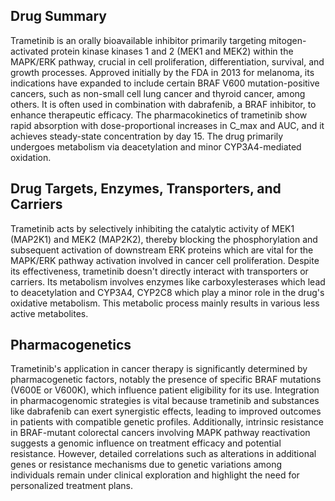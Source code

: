 ## Drug Summary
Trametinib is an orally bioavailable inhibitor primarily targeting mitogen-activated protein kinase kinases 1 and 2 (MEK1 and MEK2) within the MAPK/ERK pathway, crucial in cell proliferation, differentiation, survival, and growth processes. Approved initially by the FDA in 2013 for melanoma, its indications have expanded to include certain BRAF V600 mutation-positive cancers, such as non-small cell lung cancer and thyroid cancer, among others. It is often used in combination with dabrafenib, a BRAF inhibitor, to enhance therapeutic efficacy. The pharmacokinetics of trametinib show rapid absorption with dose-proportional increases in C_max and AUC, and it achieves steady-state concentration by day 15. The drug primarily undergoes metabolism via deacetylation and minor CYP3A4-mediated oxidation.

## Drug Targets, Enzymes, Transporters, and Carriers
Trametinib acts by selectively inhibiting the catalytic activity of MEK1 (MAP2K1) and MEK2 (MAP2K2), thereby blocking the phosphorylation and subsequent activation of downstream ERK proteins which are vital for the MAPK/ERK pathway activation involved in cancer cell proliferation. Despite its effectiveness, trametinib doesn't directly interact with transporters or carriers. Its metabolism involves enzymes like carboxylesterases which lead to deacetylation and CYP3A4, CYP2C8 which play a minor role in the drug's oxidative metabolism. This metabolic process mainly results in various less active metabolites.

## Pharmacogenetics
Trametinib's application in cancer therapy is significantly determined by pharmacogenetic factors, notably the presence of specific BRAF mutations (V600E or V600K), which influence patient eligibility for its use. Integration in pharmacogenomic strategies is vital because trametinib and substances like dabrafenib can exert synergistic effects, leading to improved outcomes in patients with compatible genetic profiles. Additionally, intrinsic resistance in BRAF-mutant colorectal cancers involving MAPK pathway reactivation suggests a genomic influence on treatment efficacy and potential resistance. However, detailed correlations such as alterations in additional genes or resistance mechanisms due to genetic variations among individuals remain under clinical exploration and highlight the need for personalized treatment plans.